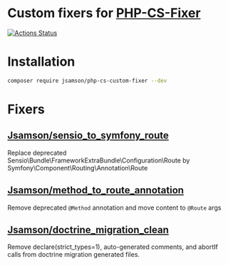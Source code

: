 # Custom fixers for [PHP-CS-Fixer](https://github.com/FriendsOfPHP/PHP-CS-Fixer)

[![Actions Status](https://github.com/JeremieSamson/custom-fixers/workflows/PHPCSFixer/badge.svg)](https://github.com/JeremieSamson/custom-fixers/actions)

# Installation

```bash
composer require jsamson/php-cs-custom-fixer --dev
```

# Fixers

## [Jsamson/sensio_to_symfony_route](doc/sensio_to_symfony_route.md)

Replace deprecated Sensio\Bundle\FrameworkExtraBundle\Configuration\Route by Symfony\Component\Routing\Annotation\Route


## [Jsamson/method_to_route_annotation](doc/method_to_route_annotation.md)

Remove deprecated `@Method` annotation and move content to `@Route` args

## [Jsamson/doctrine_migration_clean](doc/doctrine_migration_clean.md)

Remove declare(strict_types=1), auto-generated comments, and abortIf calls from doctrine migration generated files.
